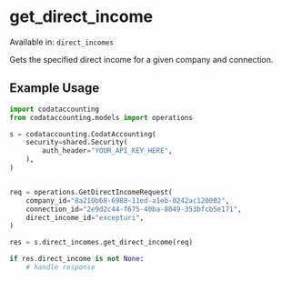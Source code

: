 # get_direct_income
Available in: `direct_incomes`

Gets the specified direct income for a given company and connection.

## Example Usage
```python
import codataccounting
from codataccounting.models import operations

s = codataccounting.CodatAccounting(
    security=shared.Security(
        auth_header="YOUR_API_KEY_HERE",
    ),
)


req = operations.GetDirectIncomeRequest(
    company_id="8a210b68-6988-11ed-a1eb-0242ac120002",
    connection_id="2e9d2c44-f675-40ba-8049-353bfcb5e171",
    direct_income_id="excepturi",
)

res = s.direct_incomes.get_direct_income(req)

if res.direct_income is not None:
    # handle response
```